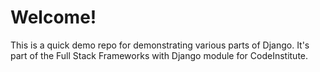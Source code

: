 # Welcome!

This is a quick demo repo for demonstrating various parts of Django. It's part of the Full Stack Frameworks with Django module for CodeInstitute.